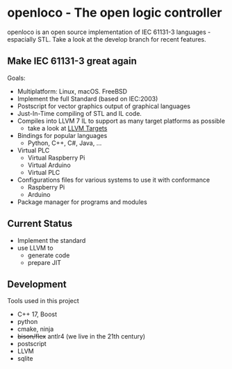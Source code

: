 # openloco - The open logic controller

openloco is an open source implementation of IEC 61131-3 languages - espacially STL.
Take a look at the develop branch for recent features.

## Make IEC 61131-3 great again

Goals:

* Multiplatform:  Linux, macOS. FreeBSD
* Implement the full Standard (based on IEC:2003)
* Postscript for vector graphics output of graphical languages
* Just-In-Time compiling of STL and IL code.
* Compiles into LLVM 7 IL to support as many target platforms as possible
    * take a look at [LLVM Targets](https://llvm.org/devmtg/2014-04/PDFs/LightningTalks/2014-3-31_ClangTargetSupport_LighteningTalk.pdf)
* Bindings for popular languages
    * Python, C++, C#, Java, ... 
* Virtual PLC
    * Virtual Raspberry Pi
    * Virtual Arduino
    * Virtual PLC
* Configurations files for various systems to use it with conformance
    * Raspberry Pi
    * Arduino
* Package manager for programs and modules

## Current Status 
    
* Implement the standard
* use LLVM to
    * generate code 
    * prepare JIT
 
## Development

Tools used in this project

* C++ 17, Boost
* python
* cmake, ninja
* ~~bison/flex~~ antlr4 (we live in the 21th century)
* postscript
* LLVM
* sqlite
